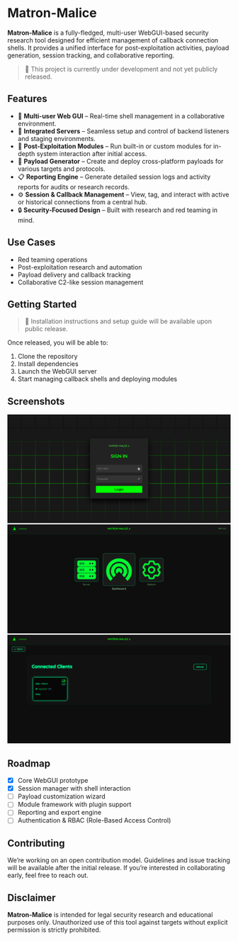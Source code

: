 # Matron-Malice

**Matron-Malice** is a fully-fledged, multi-user WebGUI-based security research tool designed for efficient management of callback connection shells. It provides a unified interface for post-exploitation activities, payload generation, session tracking, and collaborative reporting.

> 🚧 This project is currently under development and not yet publicly released.

## Features

- 🔄 **Multi-user Web GUI** – Real-time shell management in a collaborative environment.
- 🧠 **Integrated Servers** – Seamless setup and control of backend listeners and staging environments.
- 🧰 **Post-Exploitation Modules** – Run built-in or custom modules for in-depth system interaction after initial access.
- 🎯 **Payload Generator** – Create and deploy cross-platform payloads for various targets and protocols.
- 📋 **Reporting Engine** – Generate detailed session logs and activity reports for audits or research records.
- ⚙️ **Session & Callback Management** – View, tag, and interact with active or historical connections from a central hub.
- 🔒 **Security-Focused Design** – Built with research and red teaming in mind.

## Use Cases

- Red teaming operations
- Post-exploitation research and automation
- Payload delivery and callback tracking
- Collaborative C2-like session management

## Getting Started

> 📌 Installation instructions and setup guide will be available upon public release.

Once released, you will be able to:

1. Clone the repository
2. Install dependencies
3. Launch the WebGUI server
4. Start managing callback shells and deploying modules

## Screenshots

![Login](img/Login.PNG)
![Home](img/Home.PNG)
![Dashboard](img/Dashboard.PNG)

## Roadmap

- [x] Core WebGUI prototype
- [x] Session manager with shell interaction
- [ ] Payload customization wizard
- [ ] Module framework with plugin support
- [ ] Reporting and export engine
- [ ] Authentication & RBAC (Role-Based Access Control)

## Contributing

We’re working on an open contribution model. Guidelines and issue tracking will be available after the initial release. If you’re interested in collaborating early, feel free to reach out.

## Disclaimer

**Matron-Malice** is intended for legal security research and educational purposes only. Unauthorized use of this tool against targets without explicit permission is strictly prohibited.
